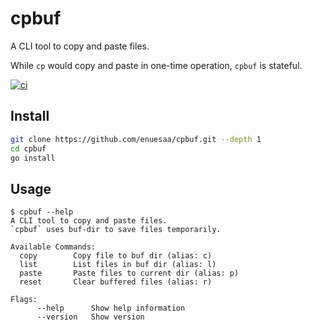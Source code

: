 # cpbuf
A CLI tool to copy and paste files. 

While `cp` would copy and paste in one-time operation, `cpbuf` is stateful.

[![ci](https://github.com/enuesaa/cpbuf/actions/workflows/ci.yaml/badge.svg)](https://github.com/enuesaa/cpbuf/actions/workflows/ci.yaml)


## Install
```bash
git clone https://github.com/enuesaa/cpbuf.git --depth 1
cd cpbuf
go install
```

## Usage
```console
$ cpbuf --help
A CLI tool to copy and paste files.
`cpbuf` uses buf-dir to save files temporarily.

Available Commands:
  copy        Copy file to buf dir (alias: c)
  list        List files in buf dir (alias: l)
  paste       Paste files to current dir (alias: p)
  reset       Clear buffered files (alias: r)

Flags:
      --help      Show help information
      --version   Show version
```
